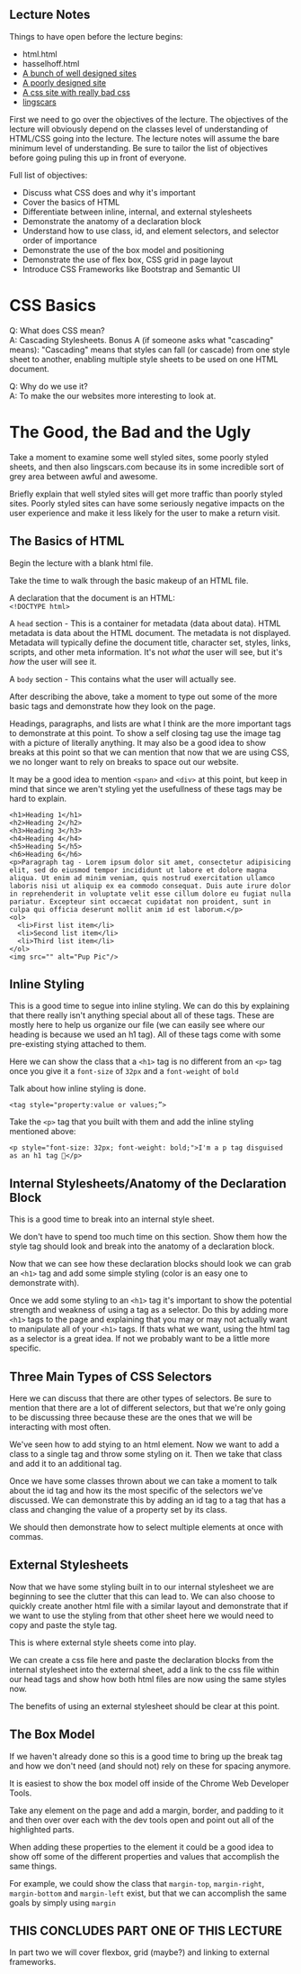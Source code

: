 ## Lecture Notes

Things to have open before the lecture begins:
  - html.html
  - hasselhoff.html
  - [A bunch of well designed sites](http://www.csszengarden.com/)
  - [A poorly designed site](http://www.aliweb.com/)
  - [A css site with really bad css](http://css.maxdesign.com.au/selectutorial/advanced_cascade.htm)
  - [lingscars](https://www.lingscars.com/)


First we need to go over the objectives of the lecture. The objectives of the lecture will obviously depend on the classes level of understanding of HTML/CSS going into the lecture. The lecture notes will assume the bare minimum level of understanding. Be sure to tailor the list of objectives before going puling this up in front of everyone.  


Full list of objectives:  
  - Discuss what CSS does and why it's important
  - Cover the basics of HTML
  - Differentiate between inline, internal, and external stylesheets
  - Demonstrate the anatomy of a declaration block
  - Understand how to use class, id, and element selectors, and selector order of importance
  - Demonstrate the use of the box model and positioning
  - Demonstrate the use of flex box, CSS grid in page layout
  - Introduce CSS Frameworks like Bootstrap and Semantic UI


# CSS Basics
Q: What does CSS mean?  
A: Cascading Stylesheets.
Bonus A (if someone asks what "cascading" means): "Cascading" means that styles can fall (or cascade) from one style sheet to another, enabling multiple style sheets to be used on one HTML document.

Q: Why do we use it?  
A: To make the our websites more interesting to look at.


# The Good, the Bad and the Ugly
Take a moment to examine some well styled sites, some poorly styled sheets, and then also lingscars.com because its in some incredible sort of grey area between awful and awesome.  

Briefly explain that well styled sites will get more traffic than poorly styled sites. Poorly styled sites can have some seriously negative impacts on the user experience and make it less likely for the user to make a return visit.


## The Basics of HTML
Begin the lecture with a blank html file.  

Take the time to walk through the basic makeup of an HTML file.

A declaration that the document is an HTML:  
`<!DOCTYPE html>`  

A `head` section - This is a container for metadata (data about data). HTML metadata is data about the HTML document. The metadata is not displayed. Metadata will typically define the document title, character set, styles, links, scripts, and other meta information. It's not _what_ the user will see, but it's _how_ the user will see it.

A `body` section - This contains what the user will actually see.

After describing the above, take a moment to type out some of the more basic tags and demonstrate how they look on the page.  

Headings, paragraphs, and lists are what I think are the more important tags to demonstrate at this point. To show a self closing tag use the image tag with a picture of literally anything. It may also be a good idea to show breaks at this point so that we can mention that now that we are using CSS, we no longer want to rely on breaks to space out our website.  

It may be a good idea to mention `<span>` and `<div>` at this point, but keep in mind that since we aren't styling yet the usefullness of these tags may be hard to explain.

```
<h1>Heading 1</h1>
<h2>Heading 2</h2>
<h3>Heading 3</h3>
<h4>Heading 4</h4>
<h5>Heading 5</h5>
<h6>Heading 6</h6>
<p>Paragraph tag - Lorem ipsum dolor sit amet, consectetur adipisicing elit, sed do eiusmod tempor incididunt ut labore et dolore magna aliqua. Ut enim ad minim veniam, quis nostrud exercitation ullamco laboris nisi ut aliquip ex ea commodo consequat. Duis aute irure dolor in reprehenderit in voluptate velit esse cillum dolore eu fugiat nulla pariatur. Excepteur sint occaecat cupidatat non proident, sunt in culpa qui officia deserunt mollit anim id est laborum.</p>
<ol>
  <li>First list item</li>
  <li>Second list item</li>
  <li>Third list item</li>
</ol>
<img src="" alt="Pup Pic"/>
```


## Inline Styling

This is a good time to segue into inline styling. We can do this by explaining that there really isn't anything special about all of these tags. These are mostly here to help us organize our file (we can easily see where our heading is because we used an h1 tag). All of these tags come with some pre-existing stying attached to them.  

Here we can show the class that a `<h1>` tag is no different from an `<p>` tag once you give it a `font-size` of `32px` and a `font-weight` of `bold`

Talk about how inline styling is done.

`<tag style="property:value or values;”>`

Take the `<p>` tag that you built with them and add the inline styling mentioned above:  

`<p style="font-size: 32px; font-weight: bold;">I'm a p tag disguised as an h1 tag 🤫</p>`


## Internal Stylesheets/Anatomy of the Declaration Block

This is a good time to break into an internal style sheet.

We don't have to spend too much time on this section. Show them how the style tag should look and break into the anatomy of a declaration block.

Now that we can see how these declaration blocks should look we can grab an `<h1>` tag and add some simple styling (color is an easy one to demonstrate with).

Once we add some styling to an `<h1>` tag it's important to show the potential strength and weakness of using a tag as a selector. Do this by adding more `<h1>` tags to the page and explaining that you may or may not actually want to manipulate all of your `<h1>` tags. If thats what we want, using the html tag as a selector is a great idea. If not we probably want to be a little more specific.


## Three Main Types of CSS Selectors

Here we can discuss that there are other types of selectors. Be sure to mention that there are a lot of different selectors, but that we're only going to be discussing three because these are the ones that we will be interacting with most often.

We've seen how to add stying to an html element. Now we want to add a class to a single tag and throw some styling on it. Then we take that class and add it to an additional tag.

Once we have some classes thrown about we can take a moment to talk about the id tag and how its the most specific of the selectors we've discussed. We can demonstrate this by adding an id tag to a tag that has a class and changing the value of a property set by its class.

We should then demonstrate how to select multiple elements at once with commas.


## External Stylesheets

Now that we have some styling built in to our internal stylesheet we are beginning to see the clutter that this can lead to. We can also choose to quickly create another html file with a similar layout and demonstrate that if we want to use the styling from that other sheet here we would need to copy and paste the style tag.

This is where external style sheets come into play.

We can create a css file here and paste the declaration blocks from the internal stylesheet into the external sheet, add a link to the css file within our head tags and show how both html files are now using the same styles now.

The benefits of using an external stylesheet should be clear at this point.

## The Box Model

If we haven't already done so this is a good time to bring up the break tag and how we don't need (and should not) rely on these for spacing anymore.

It is easiest to show the box model off inside of the Chrome Web Developer Tools.

Take any element on the page and add a margin, border, and padding to it and then over over each with the dev tools open and point out all of the highlighted parts.

When adding these properties to the element it could be a good idea to show off some of the different properties and values that accomplish the same things.

For example, we could show the class that `margin-top`, `margin-right`, `margin-bottom` and `margin-left` exist, but that we can accomplish the same goals by simply using `margin`

## __THIS CONCLUDES PART ONE OF THIS LECTURE__

In part two we will cover flexbox, grid (maybe?) and linking to external frameworks.
